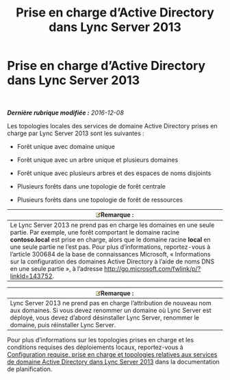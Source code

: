 ﻿---
title: Prise en charge d’Active Directory dans Lync Server 2013
TOCTitle: Prise en charge d’Active Directoryt
ms:assetid: 28ed9ac4-586d-4803-ad45-99c4fa793f54
ms:mtpsurl: https://technet.microsoft.com/fr-fr/library/Gg425756(v=OCS.15)
ms:contentKeyID: 49296683
ms.date: 12/10/2016
mtps_version: v=OCS.15
ms.translationtype: HT
---

# Prise en charge d’Active Directory dans Lync Server 2013

 

_**Dernière rubrique modifiée :** 2016-12-08_

Les topologies locales des services de domaine Active Directory prises en charge par Lync Server 2013 sont les suivantes :

  - Forêt unique avec domaine unique

  - Forêt unique avec un arbre unique et plusieurs domaines

  - Forêt unique avec plusieurs arbres et des espaces de noms disjoints

  - Plusieurs forêts dans une topologie de forêt centrale

  - Plusieurs forêts dans une topologie de forêt de ressources

<table>
<thead>
<tr class="header">
<th><img src="images/Gg398920.note(OCS.15).gif" title="note" alt="note" />Remarque :</th>
</tr>
</thead>
<tbody>
<tr class="odd">
<td>Le Lync Server 2013 ne prend pas en charge les domaines en une seule partie. Par exemple, une forêt comportant le domaine racine <strong>contoso.local</strong> est prise en charge, alors que le domaine racine <strong>local</strong> en une seule partie ne l’est pas. Pour plus d’informations, reportez-vous à l’article 300684 de la base de connaissances Microsoft, « Informations sur la configuration des domaines Active Directory à l’aide de noms DNS en une seule partie », à l’adresse <a href="http://go.microsoft.com/fwlink/p/?linkid=143752">http://go.microsoft.com/fwlink/p/?linkId=143752</a>.</td>
</tr>
</tbody>
</table>


<table>
<thead>
<tr class="header">
<th><img src="images/Gg398920.note(OCS.15).gif" title="note" alt="note" />Remarque :</th>
</tr>
</thead>
<tbody>
<tr class="odd">
<td>Lync Server 2013 ne prend pas en charge l’attribution de nouveau nom aux domaines. Si vous devez renommer un domaine où Lync Server est déployé, vous devez d’abord désinstaller Lync Server, renommer le domaine, puis réinstaller Lync Server.</td>
</tr>
</tbody>
</table>


Pour plus d’informations sur les topologies prises en charge et les conditions requises des déploiements locaux, reportez-vous à [Configuration requise, prise en charge et topologies relatives aux services de domaine Active Directory dans Lync Server 2013](lync-server-2013-active-directory-domain-services-requirements-support-and-topologies.md) dans la documentation de planification.


